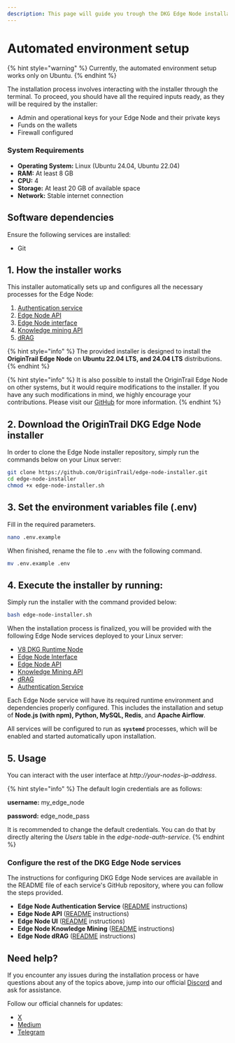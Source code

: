 ```yaml
---
description: This page will guide you trough the DKG Edge Node installation process
---
```


# Automated environment setup

{% hint style="warning" %}
Currently, the automated environment setup works only on Ubuntu.
{% endhint %}

The installation process involves interacting with the installer through the terminal. To proceed, you should have all the required inputs ready, as they will be required by the installer:

* Admin and operational keys for your Edge Node and their private keys
* Funds on the wallets
* Firewall configured

### System Requirements

* **Operating System:** Linux (Ubuntu 24.04, Ubuntu 22.04)
* **RAM:** At least 8 GB
* **CPU:** 4
* **Storage:** At least 20 GB of available space
* **Network:** Stable internet connection

## Software dependencies

Ensure the following services are installed:

* Git

## 1. How the installer works

This installer automatically sets up and configures all the necessary processes for the Edge Node:

1. [Authentication service](https://github.com/OriginTrail/edge-node-authentication-service)
2. [Edge Node API](https://github.com/OriginTrail/edge-node-api)
3. [Edge Node interface](https://github.com/OriginTrail/edge-node-interface)
4. [Knowledge mining API](https://github.com/OriginTrail/edge-node-knowledge-mining)
5. [dRAG](https://github.com/OriginTrail/edge-node-drag)

{% hint style="info" %}
The provided installer is designed to install the **OriginTrail Edge Node** on **Ubuntu 22.04 LTS, and 24.04 LTS** distributions.
{% endhint %}

{% hint style="info" %}
It is also possible to install the OriginTrail Edge Node on other systems, but it would require modifications to the installer. If you have any such modifications in mind, we highly encourage your contributions. Please visit our [GitHub](https://github.com/OriginTrail/ot-node) for more information.
{% endhint %}

## 2. Download the OriginTrail DKG Edge Node installer

In order to clone the Edge Node installer repository, simply run the commands below on your Linux server:

```sh
git clone https://github.com/OriginTrail/edge-node-installer.git
cd edge-node-installer
chmod +x edge-node-installer.sh
```

## 3. Set the environment variables file (.env)

Fill in the required parameters.

```bash
nano .env.example
```

When finished, rename the file to `.env` with the following command.

```bash
mv .env.example .env
```

## 4. Execute the installer by running: <a href="#id-3.-execute-the-installer-by-running" id="id-3.-execute-the-installer-by-running"></a>

Simply run the installer with the command provided below:

```bash
bash edge-node-installer.sh
```

When the installation process is finalized, you will be provided with the following Edge Node services deployed to your Linux server:

* [V8 DKG Runtime Node](https://github.com/OriginTrail/ot-node/tree/v8/release/testnet)
* [Edge Node Interface](https://github.com/OriginTrail/edge-node-interface)
* [Edge Node API](https://github.com/OriginTrail/edge-node-api)
* [Knowledge Mining API](https://github.com/OriginTrail/edge-node-knowledge-mining)
* [dRAG](https://github.com/OriginTrail/edge-node-drag)
* [Authentication Service](https://github.com/OriginTrail/edge-node-authentication-service)

Each Edge Node service will have its required runtime environment and dependencies properly configured. This includes the installation and setup of **Node.js (with npm), Python, MySQL, Redis**, and **Apache Airflow**.&#x20;

All services will be configured to run as **`systemd`** processes, which will be enabled and started automatically upon installation.

## 5. Usage

You can interact with the user interface at _http://your-nodes-ip-address_.

{% hint style="info" %}
The default login credentials are as follows:

**username:** my\_edge\_node

**password:** edge\_node\_pass

It is recommended to change the default credentials. You can do that by directly altering the _Users_ table in the _edge-node-auth-service_.
{% endhint %}

### Configure the rest of the DKG Edge Node services

The instructions for configuring DKG Edge Node services are available in the README file of each service's GitHub repository, where you can follow the steps provided.&#x20;

* **Edge Node Authentication Service** ([README](https://github.com/OriginTrail/edge-node-authentication-service) instructions)
* **Edge Node API** ([README](https://github.com/OriginTrail/edge-node-api) instructions)
* **Edge Node UI** ([README](https://github.com/OriginTrail/edge-node-ui) instructions)
* **Edge Node Knowledge Mining** ([README](https://github.com/OriginTrail/edge-node-knowledge-mining) instructions)
* **Edge Node dRAG** ([README](https://github.com/OriginTrail/edge-node-drag) instructions)

## Need help? <a href="#need-help" id="need-help"></a>

If you encounter any issues during the installation process or have questions about any of the topics above, jump into our official [Discord](https://discord.gg/xCaY7hvNwD) and ask for assistance.

Follow our official channels for updates:

* [X](https://x.com/origin_trail)
* [Medium](https://medium.com/origintrail)
* [Telegram](https://t.me/origintrail)
